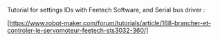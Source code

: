 Tutorial for settings IDs with Feetech Software, and Serial bus driver :

[https://www.robot-maker.com/forum/tutorials/article/168-brancher-et-controler-le-servomoteur-feetech-sts3032-360/]
